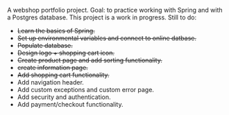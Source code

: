 A webshop portfolio project. Goal: to practice working with Spring and with a Postgres database.
This project is a work in progress. 
Still to do:
- ~~Learn the basics of Spring.~~
-  ~~Set up environmental variables and connect to online datbase.~~
- ~~Populate database.~~
- ~~Design logo + shopping cart icon.~~
- ~~Create product page and add sorting functionality.~~
- ~~create information page.~~
- ~~Add shopping cart functionality.~~
- Add navigation header.
- Add custom exceptions and custom error page.
- Add security and authentication.
- Add payment/checkout functionality.

